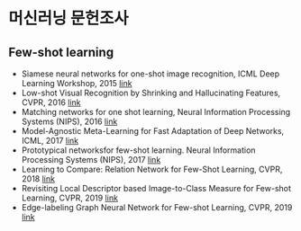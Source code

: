 # 머신러닝 문헌조사

## Few-shot learning

- Siamese neural networks for one-shot image recognition, ICML Deep Learning Workshop, 2015 [link](https://www.cs.cmu.edu/~rsalakhu/papers/oneshot1.pdf)
- Low-shot Visual Recognition by Shrinking and Hallucinating Features, CVPR, 2016 [link](https://arxiv.org/abs/1606.02819)
- Matching networks for one shot learning, Neural Information Processing Systems (NIPS), 2016 [link](https://arxiv.org/abs/1606.04080)
- Model-Agnostic Meta-Learning for Fast Adaptation of Deep Networks, ICML, 2017 [link](https://arxiv.org/abs/1703.03400)
- Prototypical networksfor few-shot learning. Neural Information Processing Systems (NIPS), 2017 [link](https://arxiv.org/abs/1703.05175)
- Learning to Compare: Relation Network for Few-Shot Learning, CVPR, 2018 [link](https://arxiv.org/abs/1711.06025)
- Revisiting Local Descriptor based Image-to-Class Measure for Few-shot Learning, CVPR, 2019 [link](https://arxiv.org/abs/1903.12290)
- Edge-labeling Graph Neural Network for Few-shot Learning, CVPR, 2019 [link](https://arxiv.org/abs/1905.01436)

